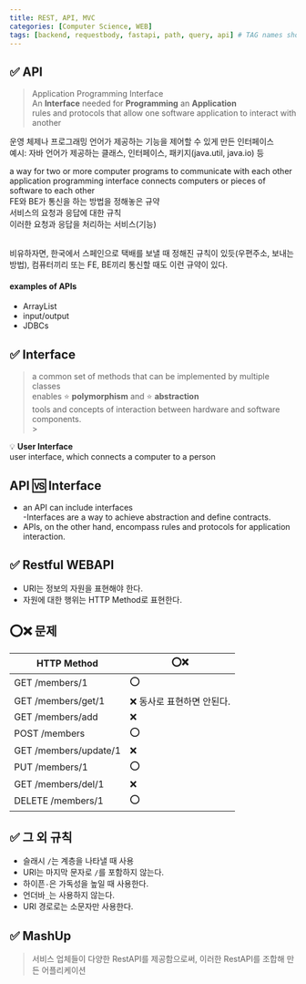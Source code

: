 ```yaml
---
title: REST, API, MVC
categories: [Computer Science, WEB]
tags: [backend, requestbody, fastapi, path, query, api] # TAG names should always be lowercase
---
```


## ✅ **API**

> Application Programming Interface <br>
> An **Interface** needed for **Programming** an **Application** <br>
> rules and protocols that allow one software application to interact with another <br>

운영 체제나 프로그래밍 언어가 제공하는 기능을 제어할 수 있게 만든 인터페이스 <br>
예시: 자바 언어가 제공하는 클래스, 인터페이스, 패키지(java.util, java.io) 등 <br>

a way for two or more computer programs to communicate with each other <br>
application programming interface connects computers or pieces of software to each other <br>
FE와 BE가 통신을 하는 방법을 정해놓은 규약 <br>
서비스의 요청과 응답에 대한 규칙 <br>
이러한 요청과 응답을 처리하는 서비스(기능) <br>
<br>

비유하자면, 한국에서 스페인으로 택배를 보낼 때 정해진 규칙이 있듯(우편주소, 보내는 방법), 컴퓨터끼리 또는 FE, BE끼리 통신할 때도 이런 규약이 있다. <br>

#### examples of APIs

- ArrayList <br>
- input/output <br>
- JDBCs <br>

## ✅ Interface

> a common set of methods that can be implemented by multiple classes <br>
> enables ⭐️ **polymorphism** and ⭐️ **abstraction** <br>
> tools and concepts of interaction between hardware and software components. <br> > <br>

💡 **User Interface** <br>
user interface, which connects a computer to a person <br>

## API 🆚 Interface

- an API can include interfaces <br>
  -Interfaces are a way to achieve abstraction and define contracts. <br>
- APIs, on the other hand, encompass rules and protocols for application interaction. <br>

## ✅ Restful WEBAPI

- URI는 정보의 자원을 표현해야 한다.
- 자원에 대한 행위는 HTTP Method로 표현한다.

## ⭕️❌ 문제

| HTTP Method           | ⭕️❌                      |
| --------------------- | -------------------------- |
| GET /members/1        | ⭕️                        |
| GET /members/get/1    | ❌ 동사로 표현하면 안된다. |
| GET /members/add      | ❌                         |
| POST /members         | ⭕️                        |
| GET /members/update/1 | ❌                         |
| PUT /members/1        | ⭕️                        |
| GET /members/del/1    | ❌                         |
| DELETE /members/1     | ⭕️                        |

## ✅ 그 외 규칙

- 슬래시 `/`는 계층을 나타낼 때 사용
- URI는 마지막 문자로 `/`를 포함하지 않는다.
- 하이픈`-`은 가독성을 높일 때 사용한다.
- 언더바`_`는 사용하지 않는다.
- URI 경로로는 소문자만 사용한다.

## ✅ MashUp

> 서비스 업체들이 다양한 RestAPI를 제공함으로써, 이러한 RestAPI를 조합해 만든 어플리케이션 <br>
